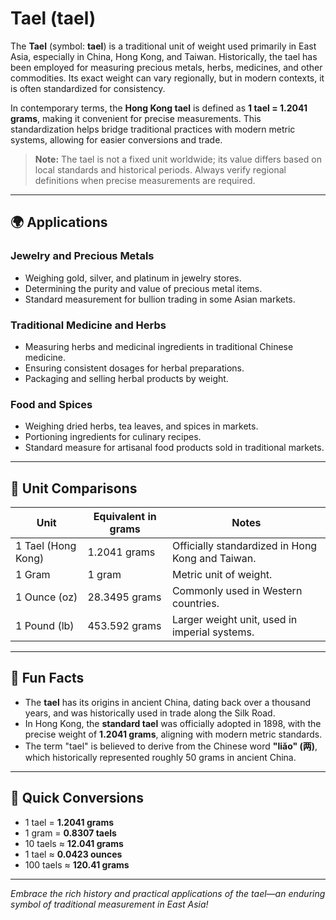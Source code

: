 # Tael (tael)

The **Tael** (symbol: **tael**) is a traditional unit of weight used primarily in East Asia, especially in China, Hong Kong, and Taiwan. Historically, the tael has been employed for measuring precious metals, herbs, medicines, and other commodities. Its exact weight can vary regionally, but in modern contexts, it is often standardized for consistency.

In contemporary terms, the **Hong Kong tael** is defined as **1 tael = 1.2041 grams**, making it convenient for precise measurements. This standardization helps bridge traditional practices with modern metric systems, allowing for easier conversions and trade.

> **Note:** The tael is not a fixed unit worldwide; its value differs based on local standards and historical periods. Always verify regional definitions when precise measurements are required.

---

## 🌍 Applications

### **Jewelry and Precious Metals**
- Weighing gold, silver, and platinum in jewelry stores.
- Determining the purity and value of precious metal items.
- Standard measurement for bullion trading in some Asian markets.

### **Traditional Medicine and Herbs**
- Measuring herbs and medicinal ingredients in traditional Chinese medicine.
- Ensuring consistent dosages for herbal preparations.
- Packaging and selling herbal products by weight.

### **Food and Spices**
- Weighing dried herbs, tea leaves, and spices in markets.
- Portioning ingredients for culinary recipes.
- Standard measure for artisanal food products sold in traditional markets.

---

## 📏 Unit Comparisons

| Unit               | Equivalent in grams | Notes                                              |
|--------------------|---------------------|----------------------------------------------------|
| 1 Tael (Hong Kong) | 1.2041 grams       | Officially standardized in Hong Kong and Taiwan. |
| 1 Gram            | 1 gram             | Metric unit of weight.                            |
| 1 Ounce (oz)      | 28.3495 grams      | Commonly used in Western countries.               |
| 1 Pound (lb)      | 453.592 grams      | Larger weight unit, used in imperial systems.   |

---

## 🌟 Fun Facts
- The **tael** has its origins in ancient China, dating back over a thousand years, and was historically used in trade along the Silk Road.
- In Hong Kong, the **standard tael** was officially adopted in 1898, with the precise weight of **1.2041 grams**, aligning with modern metric standards.
- The term "tael" is believed to derive from the Chinese word **"liǎo" (两)**, which historically represented roughly 50 grams in ancient China.

---

## 🔄 Quick Conversions
- 1 tael = **1.2041 grams**
- 1 gram = **0.8307 taels**
- 10 taels ≈ **12.041 grams**
- 1 tael ≈ **0.0423 ounces**
- 100 taels ≈ **120.41 grams**

---

*Embrace the rich history and practical applications of the tael—an enduring symbol of traditional measurement in East Asia!*